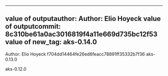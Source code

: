 -------------------------------------------------------------
value of outputauthor: Author: Elio Hoyeck 
value of outputcommit: 8c310be61a0ac3016819f4a11e669d735bc12f53
value of new_tag: aks-0.14.0
-------------------------------------------------------------
Author: Elio Hoyeck
f704dd14464fe26ed6feacc78891ff35332b7f36
aks-0.13.0


aks-0.12.0

